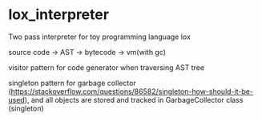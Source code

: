 # lox_interpreter

Two pass interpreter for toy programming language lox

source code -> AST -> bytecode -> vm(with gc)


visitor pattern for code generator when traversing AST tree

singleton pattern for garbage collector (https://stackoverflow.com/questions/86582/singleton-how-should-it-be-used), 
and all objects are stored and tracked in GarbageCollector class (singleton)